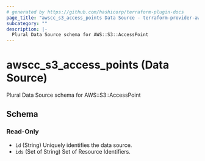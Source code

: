 ```yaml
---
# generated by https://github.com/hashicorp/terraform-plugin-docs
page_title: "awscc_s3_access_points Data Source - terraform-provider-awscc"
subcategory: ""
description: |-
  Plural Data Source schema for AWS::S3::AccessPoint
---
```


# awscc_s3_access_points (Data Source)

Plural Data Source schema for AWS::S3::AccessPoint



<!-- schema generated by tfplugindocs -->
## Schema

### Read-Only

- `id` (String) Uniquely identifies the data source.
- `ids` (Set of String) Set of Resource Identifiers.


